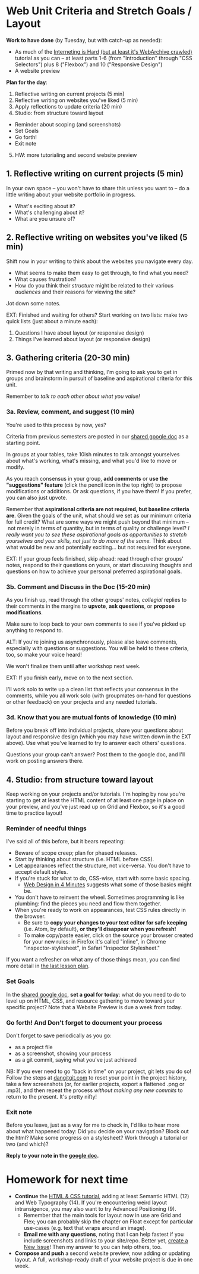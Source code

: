
# Web Unit Criteria and Stretch Goals / Layout

**Work to have done** (by Tuesday, but with catch-up as needed):

* As much of the [Interneting is Hard](https://internetingishard.com/html-and-css/) [(but at least it's WebArchive crawled)](https://web.archive.org/web/20180704003252/https://www.internetingishard.com/html-and-css) tutorial as you can – at least parts 1-6 (from "Introduction" through "CSS Selectors") plus 8 ("Flexbox") and 10 ("Responsive Design")
* A website preview

**Plan for the day**:

1. Reflective writing on current projects (5 min)
2. Reflective writing on websites you've liked (5 min)
3. Apply reflections to update criteria (20 min)
4. Studio: from structure toward layout
  * Reminder about scoping (and screenshots)
  * Set Goals
  * Go forth!
  * Exit note
5. HW: more tutorialing and second website preview



## 1. Reflective writing on current projects (5 min)
<div class="alert alert-success">
In your own space – you won't have to share this unless you want to – do a little writing about your website portfolio in progress.</div>

 <ul>
   <li>What's exciting about it?</li>
   <li>What's challenging about it?</li>
   <li>What are you unsure of?</li>
 </ul>

## 2. Reflective writing on websites you've liked (5 min)
Shift now in your writing to think about the websites you navigate every day.

* What seems to make them easy to get through, to find what you need?
* What causes frustration?
* How do you think their _structure_ might be related to their various _audiences_ and their reasons for viewing the site?

Jot down some notes.

EXT: Finished and waiting for others? Start working on two lists:
make two quick lists (just about a minute each):
1. Questions I have about layout (or responsive design)
2. Things I've learned about layout (or responsive design)


## 3. Gathering criteria (20-30 min)
Primed now by that writing and thinking, I'm going to ask you to get in groups and brainstorm in pursuit of baseline and aspirational criteria for this unit.

Remember to *talk to each other about what you value!*

### 3a. Review, comment, and suggest (10 min)
You're used to this process by now, yes?

Criteria from previous semesters are posted in our [shared google doc](http://bit.ly/cdm{{site.course.slugterm}}-notes#heading=h.js1g72glbwwf) as a starting point.

<div class="alert alert-success">
<p>In groups at your tables, take 10ish minutes to talk amongst yourselves about what's working, what's missing, and what you'd like to move or modify.</p>

<p>As you reach consensus in your group, <strong>add comments</strong> or <strong>use the "suggestions" feature</strong> (click the pencil icon in the top right) to propose modifications or additions. Or ask questions, if you have them! If you prefer, you can also just upvote.</p>
</div>

Remember that **aspirational criteria are not required, but baseline criteria are**. Given the goals of the unit, what should we set as our minimum criteria for full credit? What are some ways we might push beyond that minimum – not merely in terms of quantity, but in terms of quality or challenge level? _I really want you to see these aspirational goals as opportunities to stretch yourselves and your skills, not just to do more of the same._ Think about what would be new and potentially exciting... but not required for everyone.

EXT: If your group feels finished, skip ahead: read through other groups' notes, respond to their questions on yours, or start discussing thoughts and questions on how to achieve your personal preferred aspirational goals.

### 3b. Comment and Discuss in the Doc (15-20 min)
As you finish up, read through the other groups' notes,  *collegial* replies to their comments in the margins to **upvote**, **ask questions**, or **propose modifications**.

Make sure to loop back to your own comments to see if you've picked up anything to respond to.

<div class="alert alert-warning">
ALT: If you're joining us asynchronously, please also leave comments, especially with questions or suggestions. You will be held to these criteria, too, so make your voice heard!

We won't finalize them until after workshop next week.
</div>

EXT: If you finish early, move on to the next section.

I'll work solo to write up a clean list that reflects your consensus in the comments, while you all work solo (with groupmates on-hand for questions or other feedback) on your projects and any needed tutorials.


### 3d. Know that you are mutual fonts of knowledge (10 min)
Before you break off into individual projects, share your questions about layout and responsive design (which you may have written down in the EXT above). Use what you've learned to try to answer each others' questions.

Questions your group can't answer? Post them to the google doc, and I'll work on posting answers there.


## 4. Studio: from structure toward layout

Keep working on your projects and/or tutorials. I'm hoping by now you're starting to get at least the HTML content of at least one page in place on your preview, and you've just read up on Grid and Flexbox, so it's a good time to practice layout!


### Reminder of needful things
I've said all of this before, but it bears repeating:

* Beware of scope creep; plan for phased releases.
* Start by thinking about structure (i.e. HTML before CSS).
* Let appearances reflect the structure, not vice-versa. You don't have to accept default styles.
* If you're stuck for what to do, CSS-wise, start with some basic spacing.
  - <a href="http://jgthms.com/web-design-in-4-minutes">Web Design in 4 Minutes</a> suggests what some of those basics might be.
* You don't have to reinvent the wheel. Sometimes programming is like plumbing: find the pieces you need and flow them together.
* When you're ready to work on appearances, test CSS rules directly in the browser.
  - Be sure to **copy your changes to your text editor for safe keeping** (i.e. Atom, by default), **or they'll disappear when you refresh!**
  - To make copy/paste easier, click on the source your browser created for your new rules: in Firefox it's called "inline", in Chrome "inspector-stylesheet", in Safari "Inspector Stylesheet."

<!-- a series of screenshots here would be nice, wouldn't it? -->

<div class="alert alert-info">
If you want a refresher on what any of those things mean, you can find more detail in <a href="lesson-18">the last lesson plan</a>.
</div>

### Set Goals
In the [shared google doc](http://bit.ly/cdm{{site.course.slugterm}}-notes#heading=h.hzmhj7xbuhex), **set a goal for today**: what do you need to do to level up on HTML, CSS, and resource gathering to move toward your specific project? Note that a Website Preview is due a week from today.

### Go forth! And Don't forget to document your process

<div class="alert alert-success">
Don't forget to save periodically as you go:
 <ul>
   <li>as a project file</li>
   <li>as a screenshot, showing your process</li>
   <li>as a git commit, saying what you've just achieved</li>
 </ul>
</div>

<aside><!--class="alert alert-info"-->
<p>NB: If you ever need to go "back in time" on your project, git lets you do so! Follow the steps at <a href="https://dangitgit.com/">dangitgit.com</a> to reset your point in the project history, take a few screenshots (or, for earlier projects, export a flattened .png or .mp3), and then repeat the process <em>without making any new commits</em> to return to the present. It's pretty nifty!</p>
</aside>

### Exit note

Before you leave, just as a way for me to check in, I'd like to hear more about what happened today: Did you decide on your navigation? Block out the html? Make some progress on a stylesheet? Work through a tutorial or two (and which)?

<strong>Reply to your note in the <a href="http://bit.ly/cdm{{site.course.slugterm}}-notes">google doc</a>.</strong>


<!-- FOR NEXT LESSON, not today

## 2. Other notes


* Take on the lowest line-count challenge. Ask yourself:
  - does that div need to be there?
  - could those CSS rules be combined?


  <details>
  <summary>Take advantage of parent selectors and classes to limit the scope of CSS rules</summary>
  <p>If you're worried a rule will spread too broadly, e.g. affecting inner page <code>&lt;h2&gt;</code>'s when you only meant it to apply on the front page, just limit the scope of the css rule by specifying a class, or a parent container, or both. For example, the following code will only apply to <code>&lt;h2&gt;</code>'s inside a <code>&lt;body class="front"&gt;</code>:
  <pre><code class="css">
  body.front h2 {
    font-size: 18px;
  }
  </code></pre>
  (Setting a class on the <code>&lt;body&gt;</code> is a good way to set up page-wide contexts, e.g. for background or the position of a navigation bar.)
  </p>
  <p>
  Or here's code that only applies to an <code>&lt;h2&gt;</code> when it appears inside an element (a <code>&lt;div&gt;</code>, say, or a <code>&lt;header&gt;</code>) with class "title-block":
  <pre><code class="css">
  .title-block h2 {
    font-size: 18px;
  }
  </code></pre>
  This solution probably makes the most sense if you want to do some styling on the containing element, like changing its background or centering a bunch of things.
  </p>
  <p>
  Or – probably the simplest solution of all – you could just set the class directly on the element, calling it something like "subtitle" (or whatever you want to call it): <pre><code class="html">&lt;h2 class="subtitle"&gt;</code></pre>
  <pre><code class="css">
  h2.subtitle {
    font-size: 18px;
  }
  </code></pre>

  This has the extra advantage that you can set a lot of other rules for <em>all</em> <code>&lt;h2&gt;</code>'s, and just add the tweaks you need for the subtitle in this additional ruleset. In other words: the Cascading Style Sheet will cascade!
  </p>
  </details>

-->


<!--
<div class="alert alert-warning">
As usual, to get credit for asynchronous participation, please add your intentions and exit notes to the google doc when you start and stop working – and aim to work for at least two 20-minute pomodoros. It helps me if you flag this as a suggestion or comment, so I get an email alert, but you can also just send an update email to me directly. : )
</div> -->



# Homework for next time

* **Continue** the [HTML &amp; CSS tutorial](https://internetingishard.com/html-and-css/), adding at least Semantic HTML (12) and Web Typography (14). If you're encountering weird layout intransigence, you may also want to try Advanced Positioning (9).
  - Remember that the main tools for layout now in use are Grid and Flex; you can probably skip the chapter on Float except for particular use-cases (e.g. text that wraps around an image).
  - **Email me with any questions**, noting that I can help fastest if you include screenshots and links to your site/repo. Better yet, [create a New Issue]({{site.github.issues_url}}/new/choose)! Then my answer to you can help others, too.
* **Compose and push** a second website preview, now adding or updating layout. A full, workshop-ready draft of your website project is due in one week.
